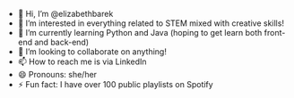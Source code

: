 - 👋 Hi, I’m @elizabethbarek
- 👀 I’m interested in everything related to STEM mixed with creative skills!
- 🌱 I’m currently learning Python and Java (hoping to get learn both front-end and back-end)
- 💞️ I’m looking to collaborate on anything!
- 📫 How to reach me is via LinkedIn
- 😄 Pronouns: she/her
- ⚡ Fun fact: I have over 100  public playlists on Spotify

<!---
elizabethbarek/elizabethbarek is a ✨ special ✨ repository because its `README.md` (this file) appears on your GitHub profile.
You can click the Preview link to take a look at your changes.
--->
